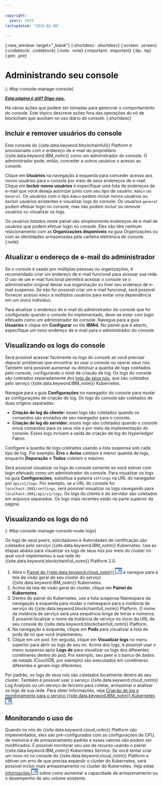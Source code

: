 ```yaml
---

copyright:
  years: 2019
lastupdated: "2019-02-08"

---
```


{:new_window: target="_blank"}
{:shortdesc: .shortdesc}
{:screen: .screen}
{:codeblock: .codeblock}
{:note: .note}
{:important: .important}
{:tip: .tip}
{:pre: .pre}


# Administrando seu console
{: #ibp-console-manage-console}

***[Esta página é útil? Diga-nos.](https://www.surveygizmo.com/s3/4501493/IBM-Blockchain-Documentation)***

Há várias ações que podem ser tomadas para gerenciar o comportamento do console. Este tópico descreve ações fora das operações do nó de blockchain que auxiliam no uso diário do console.
{:shortdesc}

## Incluir e remover usuários do console

Este console do {{site.data.keyword.blockchainfull}} Platform é provisionado com o endereço de e-mail do proprietário {{site.data.keyword.IBM_notm}} como um administrador do console. O administrador pode, então, conceder a outros usuários o acesso ao console.

Clique em **Usuários** na navegação à esquerda para conceder acesso aos novos usuários para o console por meio de seus endereços de e-mail. Clique em **Incluir novos usuários** e especifique uma lista de endereços de e-mail que você deseja autorizar junto com seu tipo de usuário: `Admin` ou `General`. Os usuários com o tipo `Admin` podem incluir novos usuários ou excluir usuários existentes e visualizar logs do console. Os usuários `general` podem efetuar login no console, mas não podem incluir ou remover usuários ou visualizar os logs.


Os usuários listados neste painel são simplesmente endereços de e-mail de usuários que podem efetuar login no console. Eles não têm nenhum relacionamento com as **Organizações disponíveis** na guia Organizações ou com as identidades armazenadas pela carteira eletrônica do console.
{:note}

## Atualizar o endereço de e-mail do administrador

Se o console é usado por múltiplas pessoas ou organizações, é recomendado criar um endereço de e-mail funcional para acessar sua rede. O uso de um e-mail funcional permitirá acessar o console se o administrador original deixar sua organização ou tiver seu endereço de e-mail suspenso. Se não for possível criar um e-mail funcional, será possível fornecer acesso `Admin` a múltiplos usuários para evitar uma dependência em um único indivíduo.

Para atualizar o endereço de e-mail do administrador do console que foi configurado quando o console foi implementado, deve-se estar com login efetuado como um administrador do console. Navegue para a guia **Usuários** e clique em **Configurar** no tile **IBMid**. No painel que é aberto, especifique um novo endereço de e-mail para o administrador do console.


## Visualizando os logs do console

Será possível acessar facilmente os logs do console se você precisar depurar problemas que encontrar ao usar o console ou operar seus nós. Também será possível aumentar ou diminuir a quantia de logs coletados pelo console, configurando o nível de criação de log. Os logs do console são coletados separadamente dos [logs de seus nós](/docs/services/blockchain/howto/ibp-console-manage.html#ibp-console-manage-console-node-logs), que são coletados pelo serviço {{site.data.keyword.IBM_notm}} Kubernetes.

Navegue para a guia **Configurações** no navegador do console para mudar as configurações de criação de log. Os logs do console são coletados de duas origens separadas:

  * **Criação de log do cliente:** esses logs são coletados quando os comandos são enviados de seu navegador para o console.
  * **Criação de log do servidor:** esses logs são coletados quando o console envia comandos para os seus nós e por meio da implementação do console. Esses logs incluem a saída de criação de log do Hyperledger Fabric.

Configure a quantia de logs coletados usando a lista suspensa sob cada tipo de log. Por exemplo, **Erro** e **Aviso** coletam a menor quantia de logs, enquanto **Depuração** e **Todos** coletam o máximo.

Será possível visualizar os logs do console somente se você estiver com login efetuado como um administrador do console. Para visualizar os logs na guia **Configurações**, substitua a palavra `settings` na URL do navegador por `api/v1/logs`. Por exemplo, se a URL do console for `localhost:3001/settings`, será possível visualizar os logs navegando para `localhost:3001/api/v1/logs`. Os logs do cliente e do servidor são coletados em arquivos separados. Os logs mais recentes estão na parte superior da página.


## Visualizando os logs do nó
{: #ibp-console-manage-console-node-logs}

Os logs de seus peers, solicitadores e Autoridades de certificação são coletados pelo serviço {{site.data.keyword.IBM_notm}} Kubernetes. Use as etapas abaixo para visualizar os logs de seus nós por meio do cluster no qual você implementou a sua rede do {{site.data.keyword.blockchainfull_notm}} Platform 2.0.

1. Abra o [Painel do {{site.data.keyword.cloud_notm}} ![Ícone de link externo](../images/external_link.svg "Ícone de link externo")](https://console.bluemix.net/dashboard/apps/) e navegue para a tela de visão geral de seu cluster do serviço {{site.data.keyword.IBM_notm}} Kubernetes.
2. Acima da tela de visão geral do cluster, clique em **Painel do Kubernetes**.
3. Dentro do painel do Kubernetes, use a lista suspensa Namespace da navegação à esquerda para mudar o namespace para a instância de serviço do {{site.data.keyword.blockchainfull_notm}} Platform. O nome da instância de serviço será uma sequência longa de letras e números. É possível localizar o nome da instância de serviço no início da URL de seu console do {{site.data.keyword.blockchainfull_notm}} Platform.
4. Na navegação à esquerda, clique em **Pods** para visualizar a lista de pods de nó que você implementou.
5. Clique em um pod. Em seguida, clique em **Visualizar logs** no menu superior para abrir os logs de seu nó. Acima dos logs, é possível usar o menu suspenso após **Logs de** para visualizar os logs dos diferentes contêineres dentro do pod. Por exemplo, seu peer e o banco de dados de estado (CouchDB, por exemplo) são executados em contêineres diferentes e geram logs diferentes.

Por padrão, os logs de seus nós são coletados localmente dentro de seu cluster. Também é possível usar o serviço {{site.data.keyword.cloud_notm}} Log Analysis ou um serviço de terceiro para coletar, armazenar e analisar os logs de sua rede. Para obter informações, veja [Criação de log e monitoramento para o serviço {{site.data.keyword.IBM_notm}} Kubernetes ![Ícone de link externo](../images/external_link.svg "Ícone de link externo")](https://console.cloud.ibm.com/docs/containers?topic=containers-health#health "Criação de log e monitoramento para o serviço {{site.data.keyword.IBM_notm}} Kubernetes").


## Monitorando o uso de

Quando os nós do {{site.data.keyword.cloud_notm}} Platform são implementados, eles são pré-configurados com as configurações de CPU, de memória e de armazenamento padrão e esses valores não podem ser modificados. É possível monitorar seu uso de recurso usando o painel {{site.data.keyword.IBM_notm}} Kubernetes Service. Se você tentar criar um novo nó no console do {{site.data.keyword.cloud_notm}} Platform e obtiver um erro de que precisa expandir o cluster do Kubernetes, será possível incluir mais armazenamento no cluster do Kubernetes. Veja estas [informações ![Ícone de link externo](../images/external_link.svg "Ícone de link externo")](https://console.bluemix.net/docs/containers/cs_storage_file.html#change_storage_configuration "Mudando o tamanho e o IOPS de seu dispositivo de armazenamento existente") sobre como aumentar a capacidade de armazenamento ou o desempenho de seu volume existente.
